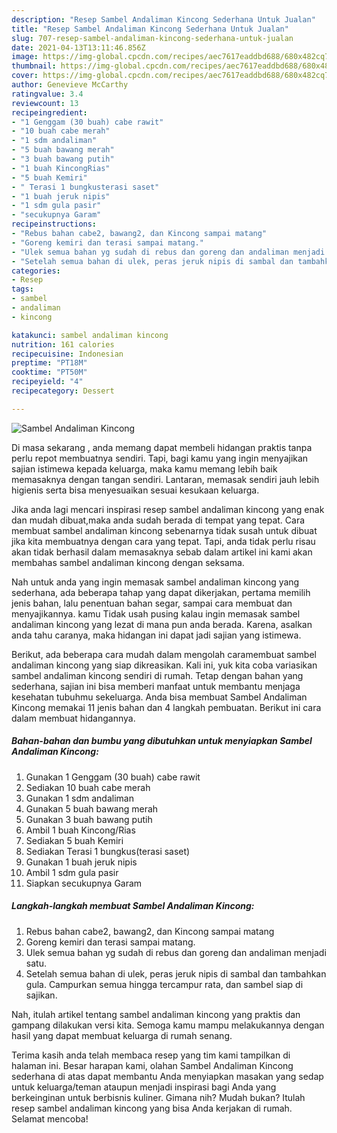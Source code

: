 ```yaml
---
description: "Resep Sambel Andaliman Kincong Sederhana Untuk Jualan"
title: "Resep Sambel Andaliman Kincong Sederhana Untuk Jualan"
slug: 707-resep-sambel-andaliman-kincong-sederhana-untuk-jualan
date: 2021-04-13T13:11:46.856Z
image: https://img-global.cpcdn.com/recipes/aec7617eaddbd688/680x482cq70/sambel-andaliman-kincong-foto-resep-utama.jpg
thumbnail: https://img-global.cpcdn.com/recipes/aec7617eaddbd688/680x482cq70/sambel-andaliman-kincong-foto-resep-utama.jpg
cover: https://img-global.cpcdn.com/recipes/aec7617eaddbd688/680x482cq70/sambel-andaliman-kincong-foto-resep-utama.jpg
author: Genevieve McCarthy
ratingvalue: 3.4
reviewcount: 13
recipeingredient:
- "1 Genggam (30 buah) cabe rawit"
- "10 buah cabe merah"
- "1 sdm andaliman"
- "5 buah bawang merah"
- "3 buah bawang putih"
- "1 buah KincongRias"
- "5 buah Kemiri"
- " Terasi 1 bungkusterasi saset"
- "1 buah jeruk nipis"
- "1 sdm gula pasir"
- "secukupnya Garam"
recipeinstructions:
- "Rebus bahan cabe2, bawang2, dan Kincong sampai matang"
- "Goreng kemiri dan terasi sampai matang."
- "Ulek semua bahan yg sudah di rebus dan goreng dan andaliman menjadi satu."
- "Setelah semua bahan di ulek, peras jeruk nipis di sambal dan tambahkan gula. Campurkan semua hingga tercampur rata, dan sambel siap di sajikan."
categories:
- Resep
tags:
- sambel
- andaliman
- kincong

katakunci: sambel andaliman kincong 
nutrition: 161 calories
recipecuisine: Indonesian
preptime: "PT18M"
cooktime: "PT50M"
recipeyield: "4"
recipecategory: Dessert

---
```



![Sambel Andaliman Kincong](https://img-global.cpcdn.com/recipes/aec7617eaddbd688/680x482cq70/sambel-andaliman-kincong-foto-resep-utama.jpg)

Di masa  sekarang , anda memang dapat membeli hidangan praktis tanpa perlu repot membuatnya sendiri. Tapi, bagi kamu yang ingin menyajikan sajian istimewa kepada keluarga, maka kamu memang lebih baik memasaknya dengan tangan sendiri. Lantaran, memasak sendiri jauh lebih higienis serta bisa menyesuaikan sesuai kesukaan keluarga.

Jika anda lagi mencari inspirasi resep sambel andaliman kincong yang enak dan mudah dibuat,maka anda sudah berada di tempat yang tepat. Cara membuat sambel andaliman kincong  sebenarnya tidak susah untuk dibuat jika kita membuatnya dengan cara yang tepat. Tapi, anda tidak perlu risau akan tidak berhasil dalam memasaknya 
sebab dalam artikel ini kami akan membahas sambel andaliman kincong dengan seksama.  



Nah untuk anda yang ingin memasak sambel andaliman kincong yang sederhana, ada beberapa tahap yang dapat dikerjakan, pertama memilih jenis bahan, lalu penentuan bahan segar, sampai cara membuat dan menyajikannya. kamu Tidak usah pusing kalau ingin memasak sambel andaliman kincong yang lezat di mana pun anda berada. Karena, asalkan anda  tahu caranya, maka hidangan ini dapat jadi sajian yang istimewa.

Berikut, ada beberapa cara mudah dalam mengolah caramembuat sambel andaliman kincong yang siap dikreasikan. Kali ini, yuk kita coba variasikan sambel andaliman kincong sendiri di rumah. Tetap dengan bahan yang sederhana, sajian ini bisa memberi manfaat untuk membantu menjaga kesehatan tubuhmu sekeluarga. Anda bisa membuat Sambel Andaliman Kincong memakai 11 jenis bahan dan 4 langkah pembuatan. Berikut ini cara dalam membuat hidangannya.

<!--inarticleads1-->

##### Bahan-bahan dan bumbu yang dibutuhkan untuk menyiapkan Sambel Andaliman Kincong:

1. Gunakan 1 Genggam (30 buah) cabe rawit
1. Sediakan 10 buah cabe merah
1. Gunakan 1 sdm andaliman
1. Gunakan 5 buah bawang merah
1. Gunakan 3 buah bawang putih
1. Ambil 1 buah Kincong/Rias
1. Sediakan 5 buah Kemiri
1. Sediakan  Terasi 1 bungkus(terasi saset)
1. Gunakan 1 buah jeruk nipis
1. Ambil 1 sdm gula pasir
1. Siapkan secukupnya Garam




<!--inarticleads2-->

##### Langkah-langkah membuat Sambel Andaliman Kincong:

1. Rebus bahan cabe2, bawang2, dan Kincong sampai matang
1. Goreng kemiri dan terasi sampai matang.
1. Ulek semua bahan yg sudah di rebus dan goreng dan andaliman menjadi satu.
1. Setelah semua bahan di ulek, peras jeruk nipis di sambal dan tambahkan gula. Campurkan semua hingga tercampur rata, dan sambel siap di sajikan.




Nah, itulah artikel tentang  sambel andaliman kincong  yang praktis dan gampang dilakukan versi kita. Semoga kamu mampu melakukannya dengan hasil yang dapat membuat keluarga di rumah senang. 

Terima kasih anda telah membaca resep yang tim kami tampilkan di halaman ini. Besar harapan kami, olahan  Sambel Andaliman Kincong sederhana di atas dapat membantu Anda menyiapkan masakan yang sedap untuk keluarga/teman ataupun menjadi inspirasi bagi Anda yang berkeinginan untuk berbisnis kuliner. Gimana nih? Mudah bukan? Itulah resep sambel andaliman kincong yang bisa Anda kerjakan di rumah. Selamat mencoba!

